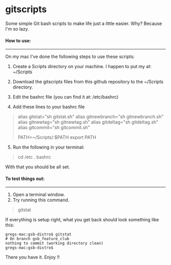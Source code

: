 gitscripts
==========

Some simple Git bash scripts to make life just a little easier. Why? Because I'm so lazy.

#### How to use:
---

On my mac I've done the following steps to use these scripts:

1) Create a Scripts directory on your machine. I happen to put my at: ~/Scripts

2) Download the gitscripts files from this github repository to the ~/Scripts directory.

3) Edit the bashrc file (you can find it at: /etc/bashrc)

4) Add these lines to your bashrc file

> alias gitstat="sh gitstat.sh"
> alias gitnewbranch="sh gitnewbranch.sh"
> alias gitnewtag="sh gitnewtag.sh"
> alias gitdeltag="sh gitdeltag.sh"
> alias gitcommit="sh gitcommit.sh"
> 
> PATH=~/Scripts/:$PATH
> export PATH

5) Run the following in your terminal:

> cd /etc
> . bashrc

With that you should be all set. 

#### To test things out:
---

1) Open a terminal window.
2) Try running this command.

> gitstat

If everything is setup right, what you get back should look something like this:

```
gregs-mac:gsb-distro$ gitstat
# On branch gsb_feature_club
nothing to commit (working directory clean)
gregs-mac:gsb-distro$ 
```

There you have it. Enjoy !!




